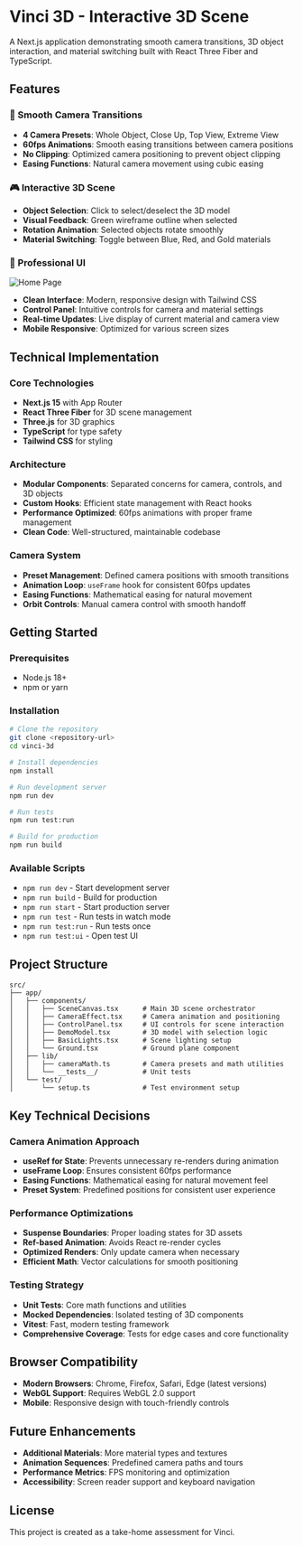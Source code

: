 # Vinci 3D - Interactive 3D Scene

A Next.js application demonstrating smooth camera transitions, 3D object interaction, and material switching built with React Three Fiber and TypeScript.

## Features

### 🎥 Smooth Camera Transitions

- **4 Camera Presets**: Whole Object, Close Up, Top View, Extreme View
- **60fps Animations**: Smooth easing transitions between camera positions
- **No Clipping**: Optimized camera positioning to prevent object clipping
- **Easing Functions**: Natural camera movement using cubic easing

### 🎮 Interactive 3D Scene

- **Object Selection**: Click to select/deselect the 3D model
- **Visual Feedback**: Green wireframe outline when selected
- **Rotation Animation**: Selected objects rotate smoothly
- **Material Switching**: Toggle between Blue, Red, and Gold materials

### 🎨 Professional UI
![Home Page](https://github.com/user-attachments/assets/b29b8468-1c0e-48b0-a041-8869ae7e2010)

- **Clean Interface**: Modern, responsive design with Tailwind CSS
- **Control Panel**: Intuitive controls for camera and material settings
- **Real-time Updates**: Live display of current material and camera view
- **Mobile Responsive**: Optimized for various screen sizes

## Technical Implementation

### Core Technologies

- **Next.js 15** with App Router
- **React Three Fiber** for 3D scene management
- **Three.js** for 3D graphics
- **TypeScript** for type safety
- **Tailwind CSS** for styling

### Architecture

- **Modular Components**: Separated concerns for camera, controls, and 3D objects
- **Custom Hooks**: Efficient state management with React hooks
- **Performance Optimized**: 60fps animations with proper frame management
- **Clean Code**: Well-structured, maintainable codebase

### Camera System

- **Preset Management**: Defined camera positions with smooth transitions
- **Animation Loop**: `useFrame` hook for consistent 60fps updates
- **Easing Functions**: Mathematical easing for natural movement
- **Orbit Controls**: Manual camera control with smooth handoff

## Getting Started

### Prerequisites

- Node.js 18+
- npm or yarn

### Installation

```bash
# Clone the repository
git clone <repository-url>
cd vinci-3d

# Install dependencies
npm install

# Run development server
npm run dev

# Run tests
npm run test:run

# Build for production
npm run build
```

### Available Scripts

- `npm run dev` - Start development server
- `npm run build` - Build for production
- `npm run start` - Start production server
- `npm run test` - Run tests in watch mode
- `npm run test:run` - Run tests once
- `npm run test:ui` - Open test UI

## Project Structure

```
src/
├── app/
│   ├── components/
│   │   ├── SceneCanvas.tsx      # Main 3D scene orchestrator
│   │   ├── CameraEffect.tsx     # Camera animation and positioning
│   │   ├── ControlPanel.tsx     # UI controls for scene interaction
│   │   ├── DemoModel.tsx        # 3D model with selection logic
│   │   ├── BasicLights.tsx      # Scene lighting setup
│   │   └── Ground.tsx           # Ground plane component
│   ├── lib/
│   │   ├── cameraMath.ts        # Camera presets and math utilities
│   │   └── __tests__/           # Unit tests
│   └── test/
│       └── setup.ts             # Test environment setup
```

## Key Technical Decisions

### Camera Animation Approach

- **useRef for State**: Prevents unnecessary re-renders during animation
- **useFrame Loop**: Ensures consistent 60fps performance
- **Easing Functions**: Mathematical easing for natural movement feel
- **Preset System**: Predefined positions for consistent user experience

### Performance Optimizations

- **Suspense Boundaries**: Proper loading states for 3D assets
- **Ref-based Animation**: Avoids React re-render cycles
- **Optimized Renders**: Only update camera when necessary
- **Efficient Math**: Vector calculations for smooth positioning

### Testing Strategy

- **Unit Tests**: Core math functions and utilities
- **Mocked Dependencies**: Isolated testing of 3D components
- **Vitest**: Fast, modern testing framework
- **Comprehensive Coverage**: Tests for edge cases and core functionality

## Browser Compatibility

- **Modern Browsers**: Chrome, Firefox, Safari, Edge (latest versions)
- **WebGL Support**: Requires WebGL 2.0 support
- **Mobile**: Responsive design with touch-friendly controls

## Future Enhancements

- **Additional Materials**: More material types and textures
- **Animation Sequences**: Predefined camera paths and tours
- **Performance Metrics**: FPS monitoring and optimization
- **Accessibility**: Screen reader support and keyboard navigation

## License

This project is created as a take-home assessment for Vinci.
